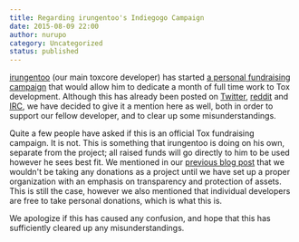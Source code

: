 ```yaml
---
title: Regarding irungentoo's Indiegogo Campaign
date: 2015-08-09 22:00
author: nurupo
category: Uncategorized
status: published
---
```


[irungentoo](https://github.com/irungentoo) (our main toxcore developer)
has started [a personal fundraising
campaign](https://www.indiegogo.com/projects/toxcore-development) that
would allow him to dedicate a month of full time work to Tox
development. Although this has already been posted
on [Twitter](https://twitter.com/projecttox),
[reddit](https://reddit.com/r/projecttox) and
[IRC](https://wiki.tox.chat/users/community#irc), we have decided to
give it a mention here as well, both in order to support our fellow
developer, and to clear up some misunderstandings.

Quite a few people have asked if this is an official Tox fundraising
campaign. It is not. This is something that irungentoo is doing on his
own, separate from the project; all raised funds will go directly to him
to be used however he sees best fit. We mentioned in our [previous blog
post](/2015-07-11_current-situation-3/) that we
wouldn't be taking any donations as a project until we have set up a
proper organization with an emphasis on transparency and protection of
assets. This is still the case, however we also mentioned that
individual developers are free to take personal donations, which is what
this is.

We apologize if this has caused any confusion, and hope that this has
sufficiently cleared up any misunderstandings.

 
